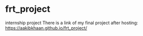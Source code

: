 # frt_project
internship project
There is a link of my final project after hosting:  https://aakibkhaan.github.io/frt_project/
